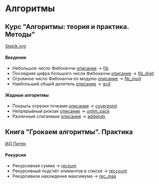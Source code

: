Алгоритмы
===
## Курс "Алгоритмы: теория и практика. Методы"
[Stepik.org](https://stepik.org/course/217/syllabus)
#### Введение
* Небольшое число Фибоначчи [описание](https://stepik.org/lesson/13228/step/6) -> [fib](https://github.com/lunathirteen/algo/tree/master/fib)
* Последняя цифра большого числа Фибоначчи [описание](https://stepik.org/lesson/13228/step/7) -> [fib_digit](https://github.com/lunathirteen/algo/tree/master/fib_digit)
* Огромное число Фибоначчи по модулю [описание](https://stepik.org/lesson/13228/step/8) -> [fib_mod](https://github.com/lunathirteen/algo/tree/master/fib_mod)
* Наибольший общий делитель [описание](https://stepik.org/lesson/13229/step/5) -> [gcd](https://github.com/lunathirteen/algo/tree/master/gcd)
#### Жадные алгоритмы
* Покрыть отрезки точками [описание](https://stepik.org/lesson/13238/step/9) -> [coverpoint](https://github.com/lunathirteen/algo/tree/master/coverpoint)
* Непрерывный рюкзак [описание](https://stepik.org/lesson/13238/step/10) -> [unlim_pack](https://github.com/lunathirteen/algo/tree/master/unlim_pack)
* Различные слагаемые [описание](https://stepik.org/lesson/13238/step/11) -> [addends](https://github.com/lunathirteen/algo/tree/master/addends)

## Книга "Грокаем алгоритмы". Практика
[ИД Питер](https://www.piter.com/collection/all/product/grokaem-algoritmy-illyustrirovannoe-posobie-dlya-programmistov-i-lyubopytstvuyuschih-2)

#### Рекурсия
* Рекурсивная сумма -> [recsum](https://github.com/lunathirteen/algo/tree/master/recsum)
* Рекурсивный подсчёт элементов в списке -> [reccount](https://github.com/lunathirteen/algo/tree/master/reccount)
* Рекурсивное нахождение максимума -> [rec_max](https://github.com/lunathirteen/algo/tree/master/rec_max)